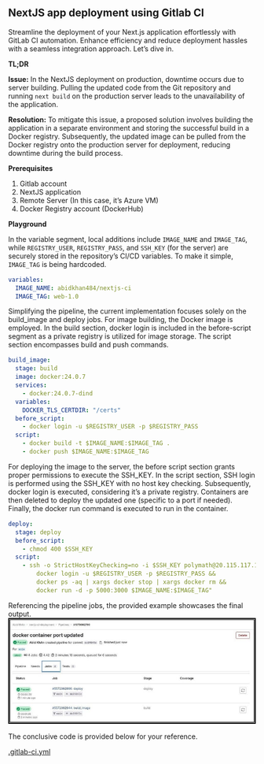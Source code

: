 ## NextJS app deployment using Gitlab CI

Streamline the deployment of your Next.js application effortlessly with GitLab CI automation. Enhance efficiency and reduce deployment hassles with a seamless integration approach. Let’s dive in.

**TL;DR**

**Issue:** In the NextJS deployment on production, downtime occurs due to server building. Pulling the updated code from the Git repository and running `next build` on the production server leads to the unavailability of the application.

**Resolution:** To mitigate this issue, a proposed solution involves building the application in a separate environment and storing the successful build in a Docker registry. Subsequently, the updated image can be pulled from the Docker registry onto the production server for deployment, reducing downtime during the build process.

**Prerequisites**

1. Gitlab account
2. NextJS application
3. Remote Server (In this case, it’s Azure VM)
4. Docker Registry account (DockerHub)

**Playground**

In the variable segment, local additions include `IMAGE_NAME` and `IMAGE_TAG`, while `REGISTRY_USER`, `REGISTRY_PASS`, and `SSH_KEY` (for the server) are securely stored in the repository’s CI/CD variables. To make it simple, `IMAGE_TAG` is being hardcoded.

```yaml
variables:
  IMAGE_NAME: abidkhan484/nextjs-ci
  IMAGE_TAG: web-1.0
```

Simplifying the pipeline, the current implementation focuses solely on the build_image and deploy jobs. For image building, the Docker image is employed. In the build section, docker login is included in the before-script segment as a private registry is utilized for image storage. The script section encompasses build and push commands.

```yaml
build_image:
  stage: build
  image: docker:24.0.7
  services:
    - docker:24.0.7-dind
  variables:
    DOCKER_TLS_CERTDIR: "/certs"
  before_script:
    - docker login -u $REGISTRY_USER -p $REGISTRY_PASS
  script:
    - docker build -t $IMAGE_NAME:$IMAGE_TAG .
    - docker push $IMAGE_NAME:$IMAGE_TAG
```

For deploying the image to the server, the before script section grants proper permissions to execute the SSH_KEY. In the script section, SSH login is performed using the SSH_KEY with no host key checking. Subsequently, docker login is executed, considering it’s a private registry. Containers are then deleted to deploy the updated one (specific to a port if needed). Finally, the docker run command is executed to run in the container.

```yaml
deploy:
  stage: deploy
  before_script:
    - chmod 400 $SSH_KEY
  script:
    - ssh -o StrictHostKeyChecking=no -i $SSH_KEY polymath@20.115.117.121 "
        docker login -u $REGISTRY_USER -p $REGISTRY_PASS &&
        docker ps -aq | xargs docker stop | xargs docker rm &&
        docker run -d -p 5000:3000 $IMAGE_NAME:$IMAGE_TAG"
```
Referencing the pipeline jobs, the provided example showcases the final output.
![GitLab CI job](images/gitlab-ci-job.jpg "GitLab CI job")


The conclusive code is provided below for your reference.

[.gitlab-ci.yml](https://gitlab.com/abidkhan484/nextjs-ci-deployment/-/blob/main/.gitlab-ci.yml)
